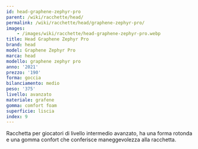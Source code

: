 ```yaml
---
id: head-graphene-zephyr-pro
parent: /wiki/racchette/head/
permalink: /wiki/racchette/head/graphene-zephyr-pro/
images:
    - /images/wiki/racchette/head-graphene-zephyr-pro.webp
title: Head Graphene Zephyr Pro
brand: head
model: Graphene Zephyr Pro
marca: head
modello: graphene zephyr pro
anno: '2021'
prezzo: '190'
forma: goccia
bilanciamento: medio
peso: '375'
livello: avanzato
materiale: grafene
gomma: comfort foam
superficie: liscia
index: 9
---
```

Racchetta per giocatori di livello intermedio avanzato, ha una forma rotonda e una gomma confort che conferisce maneggevolezza alla racchetta.